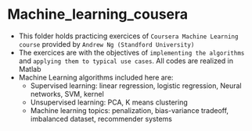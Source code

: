 # Machine_learning_cousera
 
- This folder holds practicing exercices of `Coursera Machine Learning course` provided by `Andrew Ng (Standford University)`
- The exercices are with the objectives of `implementing the algorithms` and `applying them to typical use cases`. All codes are realized in Matlab
- Machine Learning algorithms included here are: 
     - Supervised learning: linear regression, logistic regression, Neural networks, SVM, kernel 
     - Unsupervised learning: PCA, K means clustering
     - Machine learning topics: penalization, bias-variance tradeoff, imbalanced dataset, recommender systems
